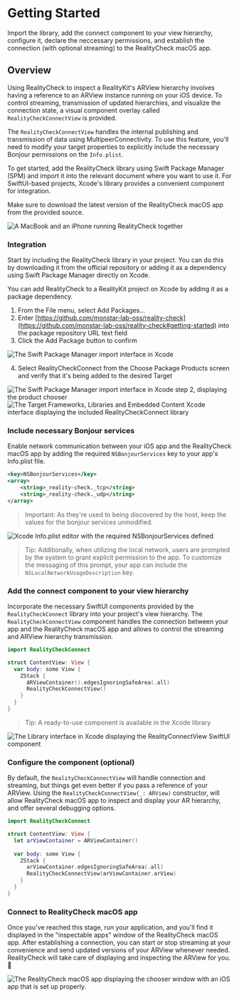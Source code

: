 # Getting Started

Import the library, add the connect component to your view hierarchy, configure it, declare the neccessary permissions, and establish the connection (with optional streaming) to the RealityCheck macOS app.

## Overview

Using RealityCheck to inspect a RealityKit's ARView hierarchy involves having a reference to an ARView instance running on your iOS device. To control streaming, transmission of updated hierarchies, and visualize the connection state, a visual component overlay called ``RealityCheckConnectView`` is provided.

The ``RealityCheckConnectView`` handles the internal publishing and transmission of data using MultipeerConnectivity. To use this feature, you'll need to modify your target properties to explicitly include the necessary Bonjour permissions on the `Info.plist`.

To get started, add the RealityCheck library using Swift Package Manager (SPM) and import it into the relevant document where you want to use it. For SwiftUI-based projects, Xcode's library provides a convenient component for integration.

Make sure to download the latest version of the RealityCheck macOS app from the provided source.

![A MacBook and an iPhone running RealityCheck together](getting_started_cover)

### Integration

Start by including the RealityCheck library in your project. You can do this by downloading it from the official repository or adding it as a dependency using Swift Package Manager directly on Xcode.

You can add RealityCheck to a RealityKit project on Xcode by adding it as a package dependency.

1. From the File menu, select Add Packages...
2. Enter [https://github.com/monstar-lab-oss/reality-check](https://github.com/monstar-lab-oss/reality-check#getting-started) into the package repository URL text field
3. Click the Add Package button to confirm

![The Swift Package Manager import interface in Xcode](getting_started_spm-1)

4. Select RealityCheckConnect from the Choose Package Products screen and verify that it's being added to the desired Target

![The Swift Package Manager import interface in Xcode step 2, displaying the product chooser](getting_started_spm-2)
![The Target Frameworks, Libraries and Embedded Content Xcode interface displaying the included RealityCheckConnect library](getting_started_spm-3)

### Include necessary Bonjour services

Enable network communication between your iOS app and the RealityCheck macOS app by adding the required `NSBonjourServices` key to your app's Info.plist file.

```xml
<key>NSBonjourServices</key>
<array>
    <string>_reality-check._tcp</string>
    <string>_reality-check._udp</string>
</array>
```

> Important: As they're used to being discovered by the host, keep the values for the bonjour services unmodified.

![Xcode Info.plist editor with the required NSBonjourServices defined](getting_started_bonjour)

> Tip: Additionally, when utilizing the local network, users are prompted by the system to grant explicit permission to the app. To customize the messaging of this prompt, your app can include the `NSLocalNetworkUsageDescription` key.

### Add the connect component to your view hierarchy

Incorporate the necessary SwiftUI components provided by the `RealityCheckConnect` library into your project's view hierarchy. The ``RealityCheckConnectView`` component handles the connection between your app and the RealityCheck macOS app and allows to control the streaming and ARView hierarchy transmission.

```swift
import RealityCheckConnect

struct ContentView: View {  
  var body: some View {
    ZStack {
      ARViewContainer().edgesIgnoringSafeArea(.all)
      RealityCheckConnectView()
    }
  }
}
```

<!--![The Library interface in Xcode displaying the RealityConnectView SwiftUI component](getting_started_component_preview)-->

> Tip: A ready-to-use component is available in the Xcode library

![The Library interface in Xcode displaying the RealityConnectView SwiftUI component](getting_started_library)

### Configure the component (optional)

By default, the ``RealityCheckConnectView`` will handle connection and streaming, but things get even better if you pass a reference of your ARView. Using the `RealityCheckConnectView(_: ARView)` constructor, will allow RealityCheck macOS app to inspect and display your AR hierarchy, and offer several debugging options.

```swift
import RealityCheckConnect

struct ContentView: View {
  let arViewContainer = ARViewContainer()
  
  var body: some View {
    ZStack {
      arViewContainer.edgesIgnoringSafeArea(.all)
      RealityCheckConnectView(arViewContainer.arView)
    }
  }
}
```

### Connect to RealityCheck macOS app

Once you've reached this stage, run your application, and you'll find it displayed in the "inspectable apps" window of the RealityCheck macOS app. After establishing a connection, you can start or stop streaming at your convenience and send updated versions of your ARView whenever needed. RealityCheck will take care of displaying and inspecting the ARView for you. 🖖

![The RealityCheck macOS app displaying the chooser window with an iOS app that is set up properly.](getting_started_macos_inspectable_apps_window)
